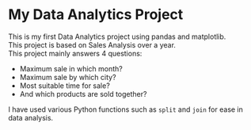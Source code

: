 # My Data Analytics Project

This is my first Data Analytics project using pandas and matplotlib.  
This project is based on Sales Analysis over a year.  
This project mainly answers 4 questions:
- Maximum sale in which month?
- Maximum sale by which city?
- Most suitable time for sale?
- And which products are sold together?

I have used various Python functions such as `split` and `join` for ease in data analysis.
